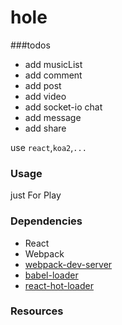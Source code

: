 hole
=====================


###todos

* add musicList
* add comment
* add post
* add video 
* add socket-io chat
* add message 
* add share






use `react`,`koa2`,`...`
### Usage
just For Play 


### Dependencies

* React
* Webpack
* [webpack-dev-server](https://github.com/webpack/webpack-dev-server)
* [babel-loader](https://github.com/babel/babel-loader)
* [react-hot-loader](https://github.com/gaearon/react-hot-loader)

### Resources


